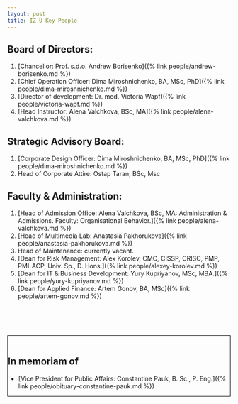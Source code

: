 ```yaml
---
layout: post
title: IZ U Key People
---
```


## Board of Directors:
1. [Chancellor: Prof. s.d.o. Andrew Borisenko]({% link people/andrew-borisenko.md %})
2. [Chief Operation Officer: Dima Miroshnichenko, BA, MSc, PhD]({% link people/dima-miroshnichenko.md %})
3. [Director of development: Dr. med. Victoria Wapf]({% link people/victoria-wapf.md %})
4. [Head Instructor: Alena Valchkova, BSc, MA]({% link people/alena-valchkova.md %})

## Strategic Advisory Board:
1. [Corporate Design Officer: Dima Miroshnichenko, BA, MSc, PhD]({% link people/dima-miroshnichenko.md %})
2. Неаd of Corporate Attire: Ostap Taran, BSc, Msc

## Faculty & Administration:
1. [Head of Admission Office: Alena Valchkova, BSc, MA: Administration & Admissions. Faculty: Organisational Behavior.]({% link people/alena-valchkova.md %})
2. [Head of Multimedia Lab: Anastasia Pakhorukova]({% link people/anastasia-pakhorukova.md %})
3. Head of Maintenance: currently vacant.
4. [Dean for Risk Management: Alex Korolev, CMC, CISSP, CRISC, PMP, PMI-ACP, Univ. Sp., D. Hons.]({% link people/alexey-korolev.md %})
5. [Dean for IT & Business Development: Yury Kupriyanov, MSc, MBA.]({% link people/yury-kupriyanov.md %})
6. [Dean for Applied Finance: Аrtem Gonov, BA, MSc]({% link people/artem-gonov.md %})


<div style="border: 1px solid black; padding-top:1rem; margin-top:5rem" markdown=1>

  ## In memoriam of
  - [Vice President for Public Affairs: Constantine Pauk, B. Sc., P. Eng.]({% link people/obituary-constantine-pauk.md %})

</div>